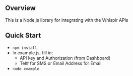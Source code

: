 ## Overview

This is a Node.js library for integrating with the Whispir APIs


## Quick Start

* `npm install`
* In example.js, fill in:
	* API key and Authorization (from Dashboard)
	* Tel# for SMS or Email Address for Email
* `node example`

